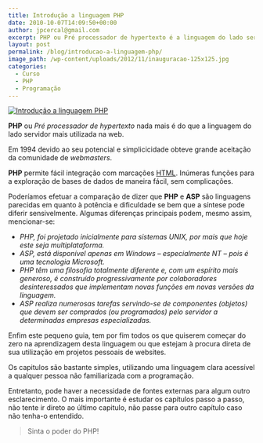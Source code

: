 ```yaml
---
title: Introdução a linguagem PHP
date: 2010-10-07T14:09:50+00:00
author: jpcercal@gmail.com
excerpt: PHP ou Pré processador de hypertexto é a linguagem do lado servidor mais utilizada na web. Conheça um pouco mais sobre essa excelente tecnologia.
layout: post
permalink: /blog/introducao-a-linguagem-php/
image_path: /wp-content/uploads/2012/11/inauguracao-125x125.jpg
categories:
  - Curso
  - PHP
  - Programação
---
```


[![Introdução a linguagem PHP](http://sistemas.cekurte.com/wp-content/uploads/2010/10/php.jpg "PHP")](http://sistemas.cekurte.com/wp-content/uploads/2010/10/php.jpg)

**PHP** ou _Pré processador de hypertexto_ nada mais é do que a linguagem do lado servidor mais utilizada na web.

Em 1994 devido ao seu potencial e simplicicidade obteve grande aceitação da comunidade de _webmasters_.

**PHP** permite fácil integração com marcações [HTML](http://sistemas.cekurte.com/blog/introducao-a-linguagem-html/ "Introdução a Linguagem HTML"). Inúmeras funções para a exploração de bases de dados de maneira fácil, sem complicações.

Poderíamos efetuar a comparação de dizer que **PHP** e **ASP** são linguagens parecidas em quanto à potência e dificuldade se bem que a síntese pode diferir sensivelmente. Algumas diferenças principais podem, mesmo assim, mencionar-se:

* _PHP, foi projetado inicialmente para sistemas UNIX, por mais que hoje este seja multiplataforma._
* _ASP, está disponível apenas em Windows – especialmente NT – pois é uma tecnologia Microsoft._
* _PHP têm uma filosofia totalmente diferente e, com um espírito mais generoso, é construído progressivamente por colaboradores desinteressados que implementam novas funções em novas versões da linguagem._
* _ASP realiza numerosas tarefas servindo-se de componentes (objetos) que devem ser comprados (ou programados) pelo servidor a determinadas empresas especializadas._

Enfim este pequeno guia, tem por fim todos os que quiserem começar do zero na aprendizagem desta linguagem ou que estejam à procura direta de sua utilização em projetos pessoais de websites.

Os capitulos são bastante simples, utilizando uma linguagem clara acessível a qualquer pessoa não familiarizada com a programação.

Entretanto, pode haver a necessidade de fontes externas para algum outro esclarecimento. O mais importante é estudar os capítulos passo a passo, não tente ir direto ao último capitulo, não passe para outro capítulo caso não tenha-o entendido.

> Sinta o poder do PHP!
